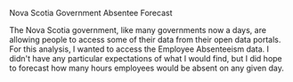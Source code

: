 
Nova Scotia Government Absentee Forecast

The Nova Scotia government, like many governments now a days, are allowing people to access some of their data from their open data portals. For this analysis, I wanted to access the Employee Absenteeism data. I didn't have any particular expectations of what I would find, but I did hope to forecast how many hours employees would be absent on any given day. 

